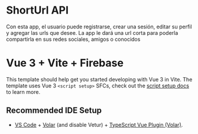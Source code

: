 # ShortUrl API
Con esta app, el usuario puede registrarse, crear una sesión, editar su perfil y agregar las urls que desee. La app le dará una url corta para poderla compartirla en sus redes sociales, amigos o conocidos

# Vue 3 + Vite + Firebase

This template should help get you started developing with Vue 3 in Vite. The template uses Vue 3 `<script setup>` SFCs, check out the [script setup docs](https://v3.vuejs.org/api/sfc-script-setup.html#sfc-script-setup) to learn more.

## Recommended IDE Setup

- [VS Code](https://code.visualstudio.com/) + [Volar](https://marketplace.visualstudio.com/items?itemName=Vue.volar) (and disable Vetur) + [TypeScript Vue Plugin (Volar)](https://marketplace.visualstudio.com/items?itemName=Vue.vscode-typescript-vue-plugin).
